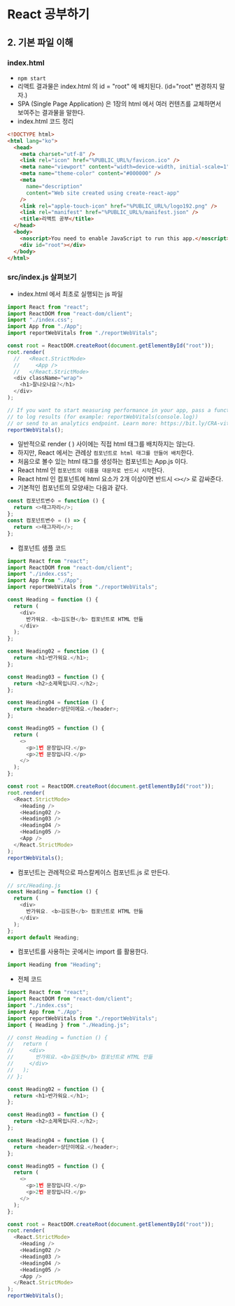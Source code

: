 # React 공부하기

## 2. 기본 파일 이해

### index.html

- `npm start`
- 리액트 결과물은 index.html 의 id = "root" 에 배치된다. (id="root" 변경하지 말자.)
- SPA (Single Page Application) 은 1장의 html 에서 여러 컨텐츠를 교체하면서 보여주는 결과물을 말한다.
- index.html 코드 정리

```html
<!DOCTYPE html>
<html lang="ko">
  <head>
    <meta charset="utf-8" />
    <link rel="icon" href="%PUBLIC_URL%/favicon.ico" />
    <meta name="viewport" content="width=device-width, initial-scale=1" />
    <meta name="theme-color" content="#000000" />
    <meta
      name="description"
      content="Web site created using create-react-app"
    />
    <link rel="apple-touch-icon" href="%PUBLIC_URL%/logo192.png" />
    <link rel="manifest" href="%PUBLIC_URL%/manifest.json" />
    <title>리액트 공부</title>
  </head>
  <body>
    <noscript>You need to enable JavaScript to run this app.</noscript>
    <div id="root"></div>
  </body>
</html>
```

### src/index.js 살펴보기

- index.html 에서 최초로 실행되는 js 파일

```js
import React from "react";
import ReactDOM from "react-dom/client";
import "./index.css";
import App from "./App";
import reportWebVitals from "./reportWebVitals";

const root = ReactDOM.createRoot(document.getElementById("root"));
root.render(
  //   <React.StrictMode>
  //     <App />
  //   </React.StrictMode>
  <div className="wrap">
    <h1>잘나오나요?</h1>
  </div>
);

// If you want to start measuring performance in your app, pass a function
// to log results (for example: reportWebVitals(console.log))
// or send to an analytics endpoint. Learn more: https://bit.ly/CRA-vitals
reportWebVitals();
```

- 일반적으로 render ( ) 사이에는 직접 html 태그를 배치하지는 않는다.
- 하지만, React 에서는 관례상 `컴포넌트로 html 태그를 만들어 배치`한다.
- 처음으로 볼수 있는 html 태그를 생성하는 컴포넌트는 App.js 이다.
- React html 인 `컴포넌트의 이름을 대문자로 반드시 시작`한다.
- React html 인 컴포넌트에 html 요소가 2개 이상이면 반드시 `<></>` 로 감싸준다.
- 기본적인 컴포넌트의 모양새는 다음과 같다.

```js
const 컴포넌트변수 = function () {
  return <>태그자리</>;
};
const 컴포넌트변수 = () => {
  return <>태그자리</>;
};
```

- 컴포넌트 샘플 코드

```js
import React from "react";
import ReactDOM from "react-dom/client";
import "./index.css";
import App from "./App";
import reportWebVitals from "./reportWebVitals";

const Heading = function () {
  return (
    <div>
      반가워요. <b>김도현</b> 컴포넌트로 HTML 만듦
    </div>
  );
};

const Heading02 = function () {
  return <h1>반가워요.</h1>;
};

const Heading03 = function () {
  return <h2>소제목입니다.</h2>;
};

const Heading04 = function () {
  return <header>상단이에요.</header>;
};

const Heading05 = function () {
  return (
    <>
      <p>1번 문장입니다.</p>
      <p>2번 문장입니다.</p>
    </>
  );
};

const root = ReactDOM.createRoot(document.getElementById("root"));
root.render(
  <React.StrictMode>
    <Heading />
    <Heading02 />
    <Heading03 />
    <Heading04 />
    <Heading05 />
    <App />
  </React.StrictMode>
);
reportWebVitals();
```

- 컴포넌트는 관례적으로 파스칼케이스 컴포넌트.js 로 만든다.

```js
// src/Heading.js
const Heading = function () {
  return (
    <div>
      반가워요. <b>김도현</b> 컴포넌트로 HTML 만듦
    </div>
  );
};
export default Heading;
```

- 컴포넌트를 사용하는 곳에서는 import 를 활용한다.

```js
import Heading from "Heading";
```

- 전체 코드

```js
import React from "react";
import ReactDOM from "react-dom/client";
import "./index.css";
import App from "./App";
import reportWebVitals from "./reportWebVitals";
import { Heading } from "./Heading.js";

// const Heading = function () {
//   return (
//     <div>
//       반가워요. <b>김도현</b> 컴포넌트로 HTML 만듦
//     </div>
//   );
// };

const Heading02 = function () {
  return <h1>반가워요.</h1>;
};

const Heading03 = function () {
  return <h2>소제목입니다.</h2>;
};

const Heading04 = function () {
  return <header>상단이에요.</header>;
};

const Heading05 = function () {
  return (
    <>
      <p>1번 문장입니다.</p>
      <p>2번 문장입니다.</p>
    </>
  );
};

const root = ReactDOM.createRoot(document.getElementById("root"));
root.render(
  <React.StrictMode>
    <Heading />
    <Heading02 />
    <Heading03 />
    <Heading04 />
    <Heading05 />
    <App />
  </React.StrictMode>
);
reportWebVitals();
```
